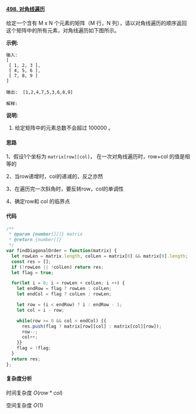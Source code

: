#### [498. 对角线遍历](https://leetcode-cn.com/problems/diagonal-traverse/)

给定一个含有 M x N 个元素的矩阵（M 行，N 列），请以对角线遍历的顺序返回这个矩阵中的所有元素，对角线遍历如下图所示。

 

**示例:**

```
输入:
[
 [ 1, 2, 3 ],
 [ 4, 5, 6 ],
 [ 7, 8, 9 ]
]

输出:  [1,2,4,7,5,3,6,8,9]

解释:
```

 

**说明:**

1. 给定矩阵中的元素总数不会超过 100000 。

   

#### 思路

1、假设1个坐标为 `matrix[row][col]`， 在一次对角线遍历时，row+col 的值是相等的

2、当row递增时，col的递减的，反之亦然

3、在遍历完一次斜角时，要反转row，col的单调性

4、确定row和 col 的临界点

#### 代码

```javascript
/**
 * @param {number[][]} matrix
 * @return {number[]}
 */
var findDiagonalOrder = function(matrix) {
  let rowLen = matrix.length, colLen = matrix[0] && matrix[0].length;
  const res = [];
  if (!rowLen || !colLen) return res;
  let flag = true;

  for(let i = 0; i < rowLen + colLen; i ++) {
    let endRow = flag ? rowLen : colLen;
    let endCol = flag ? colLen : rowLen;

    let row = (i < endRow) ? i : endRow - 1;
    let col = i - row;

    while(row >= 0 && col < endCol) {{
      res.push(flag ? matrix[row][col] : matrix[col][row]);
      row--;
      col++;
    }}
    flag = !flag;
  }
  return res;
};
```

#### 复杂度分析

时间复杂度	$O(row * col)$

空间复杂度	$O(1)$